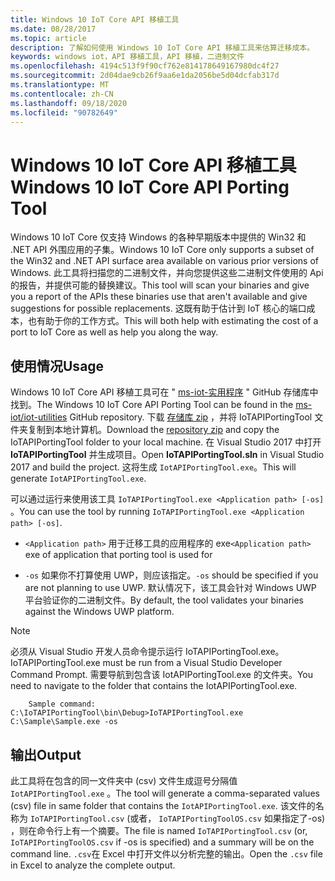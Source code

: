 ```yaml
---
title: Windows 10 IoT Core API 移植工具
ms.date: 08/28/2017
ms.topic: article
description: 了解如何使用 Windows 10 IoT Core API 移植工具来估算迁移成本。
keywords: windows iot，API 移植工具，API 移植，二进制文件
ms.openlocfilehash: 4194c513f9f90cf762e814178649167980dc4f27
ms.sourcegitcommit: 2d04dae9cb26f9aa6e1da2056be5d04dcfab317d
ms.translationtype: MT
ms.contentlocale: zh-CN
ms.lasthandoff: 09/18/2020
ms.locfileid: "90782649"
---
```

# <a name="windows-10-iot-core-api-porting-tool"></a><span data-ttu-id="5e008-104">Windows 10 IoT Core API 移植工具</span><span class="sxs-lookup"><span data-stu-id="5e008-104">Windows 10 IoT Core API Porting Tool</span></span>

<span data-ttu-id="5e008-105">Windows 10 IoT Core 仅支持 Windows 的各种早期版本中提供的 Win32 和 .NET API 外围应用的子集。</span><span class="sxs-lookup"><span data-stu-id="5e008-105">Windows 10 IoT Core only supports a subset of the Win32 and .NET API surface area available on various prior versions of Windows.</span></span> <span data-ttu-id="5e008-106">此工具将扫描您的二进制文件，并向您提供这些二进制文件使用的 Api 的报告，并提供可能的替换建议。</span><span class="sxs-lookup"><span data-stu-id="5e008-106">This tool will scan your binaries and give you a report of the APIs these binaries use that aren't available and give suggestions for possible replacements.</span></span> <span data-ttu-id="5e008-107">这既有助于估计到 IoT 核心的端口成本，也有助于你的工作方式。</span><span class="sxs-lookup"><span data-stu-id="5e008-107">This will both help with estimating the cost of a port to IoT Core as well as help you along the way.</span></span>


## <a name="usage"></a><span data-ttu-id="5e008-108">使用情况</span><span class="sxs-lookup"><span data-stu-id="5e008-108">Usage</span></span>

<span data-ttu-id="5e008-109">Windows 10 IoT Core API 移植工具可在 " [ms-iot-实用程序](https://github.com/ms-iot/iot-utilities) " GitHub 存储库中找到。</span><span class="sxs-lookup"><span data-stu-id="5e008-109">The Windows 10 IoT Core API Porting Tool can be found in the [ms-iot/iot-utilities](https://github.com/ms-iot/iot-utilities) GitHub repository.</span></span>  <span data-ttu-id="5e008-110">下载 [存储库 zip](https://github.com/ms-iot/iot-utilities/archive/master.zip) ，并将 IoTAPIPortingTool 文件夹复制到本地计算机。</span><span class="sxs-lookup"><span data-stu-id="5e008-110">Download the [repository zip](https://github.com/ms-iot/iot-utilities/archive/master.zip) and copy the IoTAPIPortingTool folder to your local machine.</span></span>  <span data-ttu-id="5e008-111">在 Visual Studio 2017 中打开 **IoTAPIPortingTool** 并生成项目。</span><span class="sxs-lookup"><span data-stu-id="5e008-111">Open **IoTAPIPortingTool.sln** in Visual Studio 2017 and build the project.</span></span>  <span data-ttu-id="5e008-112">这将生成 `IotAPIPortingTool.exe`。</span><span class="sxs-lookup"><span data-stu-id="5e008-112">This will generate `IotAPIPortingTool.exe`.</span></span>

<span data-ttu-id="5e008-113">可以通过运行来使用该工具 `IoTAPIPortingTool.exe <Application path> [-os]` 。</span><span class="sxs-lookup"><span data-stu-id="5e008-113">You can use the tool by running `IoTAPIPortingTool.exe <Application path> [-os]`.</span></span>

*  <span data-ttu-id="5e008-114">`<Application path>` 用于迁移工具的应用程序的 exe</span><span class="sxs-lookup"><span data-stu-id="5e008-114">`<Application path>` exe of application that porting tool is used for</span></span>

*  <span data-ttu-id="5e008-115">`-os` 如果你不打算使用 UWP，则应该指定。</span><span class="sxs-lookup"><span data-stu-id="5e008-115">`-os` should be specified if you are not planning to use UWP.</span></span>  <span data-ttu-id="5e008-116">默认情况下，该工具会针对 Windows UWP 平台验证你的二进制文件。</span><span class="sxs-lookup"><span data-stu-id="5e008-116">By default, the tool validates your binaries against the Windows UWP platform.</span></span>

> [!NOTE] 
> <span data-ttu-id="5e008-117">必须从 Visual Studio 开发人员命令提示运行 IoTAPIPortingTool.exe。</span><span class="sxs-lookup"><span data-stu-id="5e008-117">IoTAPIPortingTool.exe must be run from a Visual Studio Developer Command Prompt.</span></span> <span data-ttu-id="5e008-118">需要导航到包含该 IotAPIPortingTool.exe 的文件夹。</span><span class="sxs-lookup"><span data-stu-id="5e008-118">You need to navigate to the folder that contains the IotAPIPortingTool.exe.</span></span> 

        Sample command: C:\IoTAPIPortingTool\bin\Debug>IoTAPIPortingTool.exe C:\Sample\Sample.exe -os 

## <a name="output"></a><span data-ttu-id="5e008-119">输出</span><span class="sxs-lookup"><span data-stu-id="5e008-119">Output</span></span>

<span data-ttu-id="5e008-120">此工具将在包含的同一文件夹中 (csv) 文件生成逗号分隔值 `IotAPIPortingTool.exe` 。</span><span class="sxs-lookup"><span data-stu-id="5e008-120">The tool will generate a comma-separated values (csv) file in same folder that contains the `IotAPIPortingTool.exe`.</span></span> <span data-ttu-id="5e008-121">该文件的名称为 `IoTAPIPortingTool.csv` (或者， `IoTAPIPortingToolOS.csv` 如果指定了-os) ，则在命令行上有一个摘要。</span><span class="sxs-lookup"><span data-stu-id="5e008-121">The file is named `IoTAPIPortingTool.csv` (or, `IoTAPIPortingToolOS.csv` if -os is specified) and a summary will be on the command line.</span></span> <span data-ttu-id="5e008-122">`.csv`在 Excel 中打开文件以分析完整的输出。</span><span class="sxs-lookup"><span data-stu-id="5e008-122">Open the `.csv` file in Excel to analyze the complete output.</span></span>
